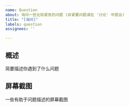 ```yaml
---
name: Question
about: 询问一些比较紧急的问题 (非紧要问题请在 '讨论' 中提出)
title: "[询问]"
labels: question
assignees: ''

---
```


## 概述
简要描述你遇到了什么问题

## 屏幕截图
一些有助于问题描述的屏幕截图

<!-- 在提出问题前, 请确认你已经仔细阅读了 EleCho.GoCqHttpSdk 文档, demo, 以及 go-cqhttp 的文档 -->
